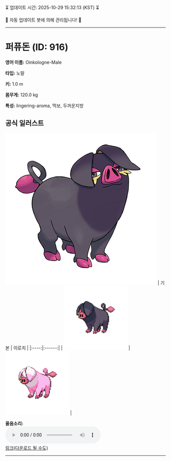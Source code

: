 
⏳ 업데이트 시간: 2025-10-29 15:32:13 (KST) ⏳

🤖 자동 업데이트 봇에 의해 관리됩니다! 🤖

---

# 퍼퓨돈 (ID: 916)
**영어 이름:** Oinkologne-Male

**타입:** 노말

**키:** 1.0 m

**몸무게:** 120.0 kg

**특성:** lingering-aroma, 먹보, 두꺼운지방

## 공식 일러스트
![](https://raw.githubusercontent.com/PokeAPI/sprites/master/sprites/pokemon/other/official-artwork/916.png)
| 기본 | 이로치 |
|:----:|:------:|
| <img src="https://raw.githubusercontent.com/PokeAPI/sprites/master/sprites/pokemon/916.png" width="200"> | <img src="https://raw.githubusercontent.com/PokeAPI/sprites/master/sprites/pokemon/shiny/916.png" width="200"> |

**울음소리:**<br><audio controls src="https://raw.githubusercontent.com/PokeAPI/cries/main/cries/pokemon/latest/916.ogg"></audio><br> [링크(다운로드 될 수도)](https://raw.githubusercontent.com/PokeAPI/cries/main/cries/pokemon/latest/916.ogg)


---
